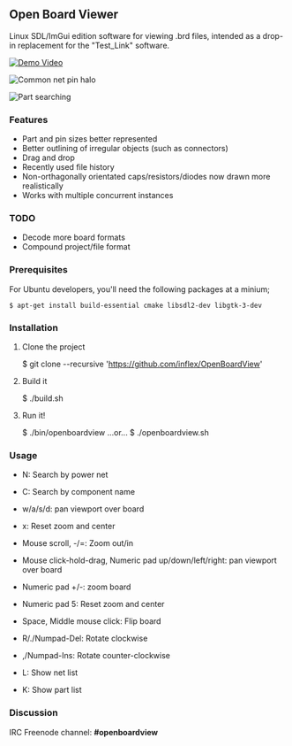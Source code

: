 ## Open Board Viewer

Linux SDL/ImGui edition software for viewing .brd files, intended as a drop-in
replacement for the "Test_Link" software.


[![Demo Video](https://github.com/inflex/OpenBoardView/blob/inflex-ui-features/asset/screenshot.png)](https://www.youtube.com/watch?v=rObeatsf660)


![Common net pin halo](https://github.com/inflex/OpenBoardView/blob/inflex-ui-features/asset/screenshot-halo.png)

![Part searching](https://github.com/inflex/OpenBoardView/blob/inflex-ui-features/asset/screenshot-partsearch.png)


### Features

- Part and pin sizes better represented
- Better outlining of irregular objects (such as connectors)
- Drag and drop
- Recently used file history
- Non-orthagonally orientated caps/resistors/diodes now drawn more realistically
- Works with multiple concurrent instances


### TODO

- Decode more board formats
- Compound project/file format


### Prerequisites

For Ubuntu developers, you'll need the following packages at a minium;

	$ apt-get install build-essential cmake libsdl2-dev libgtk-3-dev

### Installation

1. Clone the project

    $ git clone --recursive 'https://github.com/inflex/OpenBoardView'

2. Build it

    $ ./build.sh

3. Run it!

	$ ./bin/openboardview
	...or...
	$ ./openboardview.sh


### Usage

- N: Search by power net
- C: Search by component name

- w/a/s/d: pan viewport over board
- x: Reset zoom and center
- Mouse scroll, -/=: Zoom out/in
- Mouse click-hold-drag, Numeric pad up/down/left/right: pan viewport over board
- Numeric pad +/-: zoom board
- Numeric pad 5: Reset zoom and center
- Space, Middle mouse click: Flip board
- R/./Numpad-Del: Rotate clockwise
- ,/Numpad-Ins: Rotate counter-clockwise
- L: Show net list
- K: Show part list


### Discussion

IRC Freenode channel: **#openboardview**
